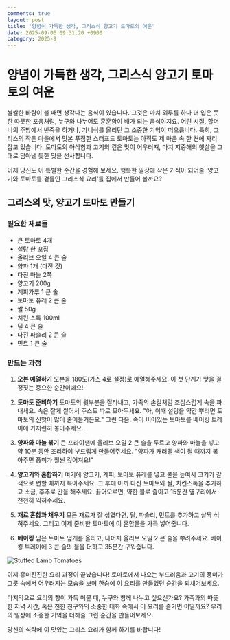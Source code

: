 ```yaml
---
comments: true
layout: post
title: "양념이 가득한 생각, 그리스식 양고기 토마토의 여운"
date: 2025-09-06 09:31:20 +0900
category: 2025-9
---
```


# 양념이 가득한 생각, 그리스식 양고기 토마토의 여운 

쌀쌀한 바람이 불 때면 생각나는 음식이 있습니다. 그것은 마치 외투를 하나 더 입은 듯한 따뜻한 포옹처럼, 누구와 나누어도 훈훈함이 배가 되는 음식이지요. 어린 시절, 할머니의 주방에서 반죽을 하거나, 가니쉬를 올리던 그 소중한 기억이 떠오릅니다. 특히, 그리스의 작은 마을에서 맛본 푸짐한 스터프드 토마토는 아직도 제 마음 속 한 켠에 자리 잡고 있습니다. 토마토의 아삭함과 고기의 깊은 맛이 어우러져, 마치 지중해의 햇살을 그대로 담아낸 듯한 맛을 선사합니다. 

이제 당신도 이 특별한 순간을 경험해 보세요. 행복한 일상에 작은 기적이 되어줄 ‘양고기와 토마토를 곁들인 그리스식 요리’를 집에서 만들어 볼까요?


## 그리스의 맛, 양고기 토마토 만들기

### 필요한 재료들

- 큰 토마토 4개
- 설탕 한 꼬집
- 올리브 오일 4 큰 술
- 양파 1개 (다진 것)
- 다진 마늘 2쪽
- 양고기 200g
- 계피가루 1 큰 술
- 토마토 퓨레 2 큰 술
- 쌀 50g
- 치킨 스톡 100ml
- 딜 4 큰 술
- 다진 파슬리 2 큰 술
- 민트 1 큰 술

### 만드는 과정

1. **오븐 예열하기** 
   오븐을 180도(가스 4로 설정)로 예열해주세요. 이 첫 단계가 맛을 결정짓는 중요한 순간이에요!

2. **토마토 준비하기**
   토마토의 윗부분을 잘라내고, 가족의 손길처럼 조심스럽게 속을 파내세요. 속은 잘게 썰어서 주스도 따로 모아두세요. "아, 이때 설탕을 약간 뿌리면 토마토의 신맛이 많이 줄어들거든요." 그런 다음, 속이 비어있는 토마토를 베이킹 트레이에 가지런히 놓아주세요.

3. **양파와 마늘 볶기**
   큰 프라이팬에 올리브 오일 2 큰 술을 두르고 양파와 마늘을 넣고 약 10분 동안 조리하여 부드럽게 만들어주세요. "양파가 캐러멜 색이 될 때까지 볶아주면 풍미가 훨씬 깊어져요!"

4. **양고기와 혼합하기**
   여기에 양고기, 계피, 토마토 퓨레를 넣고 불을 높여서 고기가 갈색으로 변할 때까지 볶아주세요. 그 후에 아까 다진 토마토와 쌀, 치킨스톡을 추가하고 소금, 후추로 간을 해주세요. 끓어오르면, 약한 불로 줄이고 15분간 옆구리에서 천천히 익혀주세요.

5. **재료 혼합과 채우기**
   모든 재료가 잘 섞였다면, 딜, 파슬리, 민트를 추가하고 살짝 식혀주세요. 그리고 이제 준비한 토마토에 이 혼합물을 가득 넣어줍니다. 

6. **베이킹**
   남은 토마토 덮개를 올리고, 나머지 올리브 오일 2 큰 술을 뿌려주세요. 베이킹 트레이에 3 큰 술의 물을 더하고 35분간 구워줍니다.

![Stuffed Lamb Tomatoes](https://www.themealdb.com/images/media/meals/u55lbp1585564013.jpg)

이제 흥미진진한 요리 과정이 끝났습니다! 토마토에서 나오는 부드러움과 고기의 풍미가 그릇 속에서 어우러지는 모습을 보며 한숨에 이 요리를 만들었던 순간을 되새겨보세요.


마지막으로 요리의 향이 가득 머물 때, 누구와 함께 나누고 싶으신가요? 가족과의 따뜻한 저녁 시간, 혹은 친한 친구와의 소중한 대화 속에서 이 요리를 즐기면 어떨까요? 우리의 일상에 소중한 기억을 더해줄 그런 순간을 만들어보세요. 

당신의 식탁에 이 맛있는 그리스 요리가 함께 하기를 바랍니다!